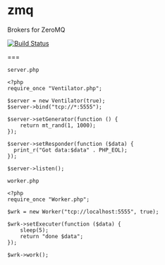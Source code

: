 # zmq
Brokers for ZeroMQ

[![Build Status](https://travis-ci.org/limitium/zmq.svg?branch=master)](https://travis-ci.org/limitium/zmq)

===

``server.php``

    <?php
    require_once "Ventilator.php";

    $server = new Ventilator(true);
    $server->bind("tcp://*:5555");

    $server->setGenerator(function () {
        return mt_rand(1, 1000);
    });

    $server->setResponder(function ($data) {
      print_r("Got data:$data" . PHP_EOL);
    });

    $server->listen();

``worker.php``

    <?php
    require_once "Worker.php";

    $wrk = new Worker("tcp://localhost:5555", true);

    $wrk->setExecuter(function ($data) {
        sleep(5);
        return "done $data";
    });

    $wrk->work();
